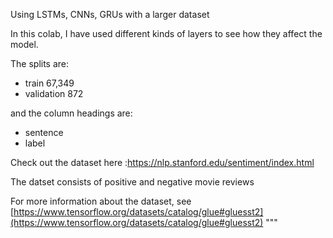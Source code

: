  Using LSTMs, CNNs, GRUs with a larger dataset


In this colab, I have used different kinds of layers to see how they affect the model.


The splits are:

*   train	67,349
*   validation	872


and the column headings are:

*   sentence
*   label

Check out the dataset here :https://nlp.stanford.edu/sentiment/index.html

The datset consists of positive and negative movie reviews

For more information about the dataset, see [https://www.tensorflow.org/datasets/catalog/glue#gluesst2](https://www.tensorflow.org/datasets/catalog/glue#gluesst2)
"""
